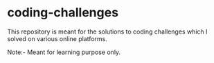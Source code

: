 # coding-challenges
This repository is meant for the solutions to coding challenges which I solved on various online platforms.

Note:- 
Meant for learning purpose only.

